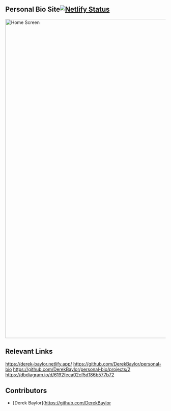  ## Personal Bio Site[![Netlify Status](https://api.netlify.com/api/v1/badges/23892ce3-272f-4649-8a4f-330445cd8820/deploy-status)](https://app.netlify.com/sites/amazing-wright-8eac2c/deploys)

<img width="1000" alt="Home Screen" src="https://zfjepfckphrvbatmvyud.supabase.in/storage/v1/object/public/personal-bio-storage/homepage-bio-site.PNG">

## Relevant Links
https://derek-baylor.netlify.app/
https://github.com/DerekBaylor/personal-bio
https://github.com/DerekBaylor/personal-bio/projects/2
https://dbdiagram.io/d/6192feca02cf5d186b577b72

## Contributors
- [Derek Baylor](https://github.com/DerekBaylor